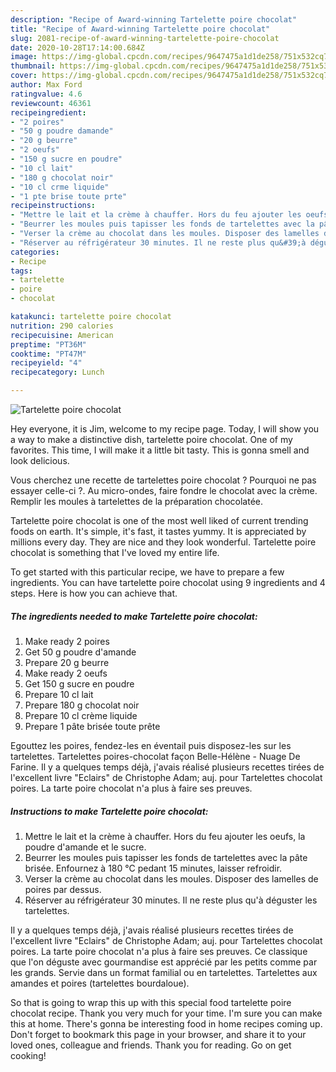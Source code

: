 ```yaml
---
description: "Recipe of Award-winning Tartelette poire chocolat"
title: "Recipe of Award-winning Tartelette poire chocolat"
slug: 2081-recipe-of-award-winning-tartelette-poire-chocolat
date: 2020-10-28T17:14:00.684Z
image: https://img-global.cpcdn.com/recipes/9647475a1d1de258/751x532cq70/tartelette-poire-chocolat-photo-principale-de-la-recette.jpg
thumbnail: https://img-global.cpcdn.com/recipes/9647475a1d1de258/751x532cq70/tartelette-poire-chocolat-photo-principale-de-la-recette.jpg
cover: https://img-global.cpcdn.com/recipes/9647475a1d1de258/751x532cq70/tartelette-poire-chocolat-photo-principale-de-la-recette.jpg
author: Max Ford
ratingvalue: 4.6
reviewcount: 46361
recipeingredient:
- "2 poires"
- "50 g poudre damande"
- "20 g beurre"
- "2 oeufs"
- "150 g sucre en poudre"
- "10 cl lait"
- "180 g chocolat noir"
- "10 cl crme liquide"
- "1 pte brise toute prte"
recipeinstructions:
- "Mettre le lait et la crème à chauffer. Hors du feu ajouter les oeufs, la poudre d&#39;amande et le sucre."
- "Beurrer les moules puis tapisser les fonds de tartelettes avec la pâte brisée. Enfournez à 180 °C pedant 15 minutes, laisser refroidir."
- "Verser la crème au chocolat dans les moules. Disposer des lamelles de poires par dessus."
- "Réserver au réfrigérateur 30 minutes. Il ne reste plus qu&#39;à déguster les tartelettes."
categories:
- Recipe
tags:
- tartelette
- poire
- chocolat

katakunci: tartelette poire chocolat 
nutrition: 290 calories
recipecuisine: American
preptime: "PT36M"
cooktime: "PT47M"
recipeyield: "4"
recipecategory: Lunch

---
```



![Tartelette poire chocolat](https://img-global.cpcdn.com/recipes/9647475a1d1de258/751x532cq70/tartelette-poire-chocolat-photo-principale-de-la-recette.jpg)

Hey everyone, it is Jim, welcome to my recipe page. Today, I will show you a way to make a distinctive dish, tartelette poire chocolat. One of my favorites. This time, I will make it a little bit tasty. This is gonna smell and look delicious.

Vous cherchez une recette de tartelettes poire chocolat ? Pourquoi ne pas essayer celle-ci ?. Au micro-ondes, faire fondre le chocolat avec la crème. Remplir les moules à tartelettes de la préparation chocolatée.

Tartelette poire chocolat is one of the most well liked of current trending foods on earth. It's simple, it's fast, it tastes yummy. It is appreciated by millions every day. They are nice and they look wonderful. Tartelette poire chocolat is something that I've loved my entire life.


To get started with this particular recipe, we have to prepare a few ingredients. You can have tartelette poire chocolat using 9 ingredients and 4 steps. Here is how you can achieve that.

<!--inarticleads1-->

##### The ingredients needed to make Tartelette poire chocolat:

1. Make ready 2 poires
1. Get 50 g poudre d&#39;amande
1. Prepare 20 g beurre
1. Make ready 2 oeufs
1. Get 150 g sucre en poudre
1. Prepare 10 cl lait
1. Prepare 180 g chocolat noir
1. Prepare 10 cl crème liquide
1. Prepare 1 pâte brisée toute prête


Egouttez les poires, fendez-les en éventail puis disposez-les sur les tartelettes. Tartelettes poires-chocolat façon Belle-Hélène - Nuage De Farine. Il y a quelques temps déjà, j&#39;avais réalisé plusieurs recettes tirées de l&#39;excellent livre &#34;Eclairs&#34; de Christophe Adam; auj. pour Tartelettes chocolat poires. La tarte poire chocolat n&#39;a plus à faire ses preuves. 

<!--inarticleads2-->

##### Instructions to make Tartelette poire chocolat:

1. Mettre le lait et la crème à chauffer. Hors du feu ajouter les oeufs, la poudre d&#39;amande et le sucre.
1. Beurrer les moules puis tapisser les fonds de tartelettes avec la pâte brisée. Enfournez à 180 °C pedant 15 minutes, laisser refroidir.
1. Verser la crème au chocolat dans les moules. Disposer des lamelles de poires par dessus.
1. Réserver au réfrigérateur 30 minutes. Il ne reste plus qu&#39;à déguster les tartelettes.


Il y a quelques temps déjà, j&#39;avais réalisé plusieurs recettes tirées de l&#39;excellent livre &#34;Eclairs&#34; de Christophe Adam; auj. pour Tartelettes chocolat poires. La tarte poire chocolat n&#39;a plus à faire ses preuves. Ce classique que l&#39;on déguste avec gourmandise est apprécié par les petits comme par les grands. Servie dans un format familial ou en tartelettes. Tartelettes aux amandes et poires (tartelettes bourdaloue). 

So that is going to wrap this up with this special food tartelette poire chocolat recipe. Thank you very much for your time. I'm sure you can make this at home. There's gonna be interesting food in home recipes coming up. Don't forget to bookmark this page in your browser, and share it to your loved ones, colleague and friends. Thank you for reading. Go on get cooking!
